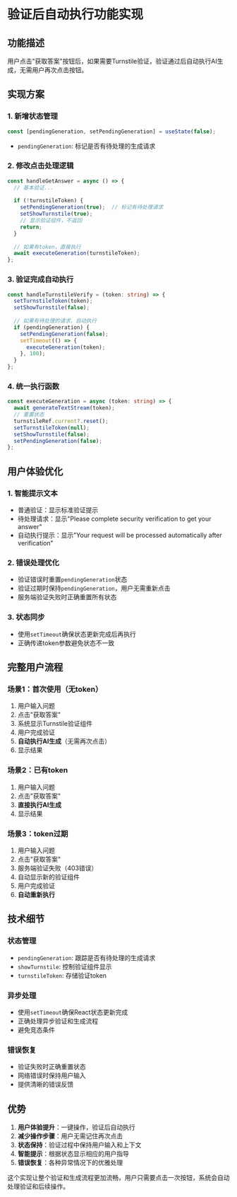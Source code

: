 # 验证后自动执行功能实现

## 功能描述
用户点击"获取答案"按钮后，如果需要Turnstile验证，验证通过后自动执行AI生成，无需用户再次点击按钮。

## 实现方案

### 1. 新增状态管理
```typescript
const [pendingGeneration, setPendingGeneration] = useState(false);
```
- `pendingGeneration`: 标记是否有待处理的生成请求

### 2. 修改点击处理逻辑
```typescript
const handleGetAnswer = async () => {
  // 基本验证...
  
  if (!turnstileToken) {
    setPendingGeneration(true);  // 标记有待处理请求
    setShowTurnstile(true);
    // 显示验证组件，不返回
    return;
  }
  
  // 如果有token，直接执行
  await executeGeneration(turnstileToken);
};
```

### 3. 验证完成自动执行
```typescript
const handleTurnstileVerify = (token: string) => {
  setTurnstileToken(token);
  setShowTurnstile(false);
  
  // 如果有待处理的请求，自动执行
  if (pendingGeneration) {
    setPendingGeneration(false);
    setTimeout(() => {
      executeGeneration(token);
    }, 100);
  }
};
```

### 4. 统一执行函数
```typescript
const executeGeneration = async (token: string) => {
  await generateTextStream(token);
  // 重置状态
  turnstileRef.current?.reset();
  setTurnstileToken(null);
  setShowTurnstile(false);
  setPendingGeneration(false);
};
```

## 用户体验优化

### 1. 智能提示文本
- 普通验证：显示标准验证提示
- 待处理请求：显示"Please complete security verification to get your answer"
- 自动执行提示：显示"Your request will be processed automatically after verification"

### 2. 错误处理优化
- 验证错误时重置`pendingGeneration`状态
- 验证过期时保持`pendingGeneration`，用户无需重新点击
- 服务端验证失败时正确重置所有状态

### 3. 状态同步
- 使用`setTimeout`确保状态更新完成后再执行
- 正确传递token参数避免状态不一致

## 完整用户流程

### 场景1：首次使用（无token）
1. 用户输入问题
2. 点击"获取答案"
3. 系统显示Turnstile验证组件
4. 用户完成验证
5. **自动执行AI生成**（无需再次点击）
6. 显示结果

### 场景2：已有token
1. 用户输入问题
2. 点击"获取答案"
3. **直接执行AI生成**
4. 显示结果

### 场景3：token过期
1. 用户输入问题
2. 点击"获取答案"
3. 服务端验证失败（403错误）
4. 自动显示新的验证组件
5. 用户完成验证
6. **自动重新执行**

## 技术细节

### 状态管理
- `pendingGeneration`: 跟踪是否有待处理的生成请求
- `showTurnstile`: 控制验证组件显示
- `turnstileToken`: 存储验证token

### 异步处理
- 使用`setTimeout`确保React状态更新完成
- 正确处理异步验证和生成流程
- 避免竞态条件

### 错误恢复
- 验证失败时正确重置状态
- 网络错误时保持用户输入
- 提供清晰的错误反馈

## 优势

1. **用户体验提升**：一键操作，验证后自动执行
2. **减少操作步骤**：用户无需记住再次点击
3. **状态保持**：验证过程中保持用户输入和上下文
4. **智能提示**：根据状态显示相应的用户指导
5. **错误恢复**：各种异常情况下的优雅处理

这个实现让整个验证和生成流程更加流畅，用户只需要点击一次按钮，系统会自动处理验证和后续操作。